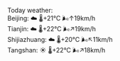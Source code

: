 Today weather:  
Beijing: ☁️   🌡️+21°C 🌬️↑19km/h  
Tianjin: ☁️   🌡️+22°C 🌬️↗19km/h  
Shijiazhuang: ☁️   🌡️+20°C 🌬️↖11km/h  
Tangshan: ☀️   🌡️+22°C 🌬️↗18km/h  
